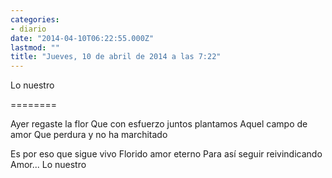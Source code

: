 ```yaml
---
categories:
- diario
date: "2014-04-10T06:22:55.000Z"
lastmod: ""
title: "Jueves, 10 de abril de 2014 a las 7:22"
---
```


Lo nuestro

========

Ayer regaste la flor 
Que con esfuerzo juntos plantamos
Aquel campo de amor
Que perdura y no ha marchitado

Es por eso que sigue vivo
Florido amor eterno
Para así seguir reivindicando
Amor... 
Lo nuestro